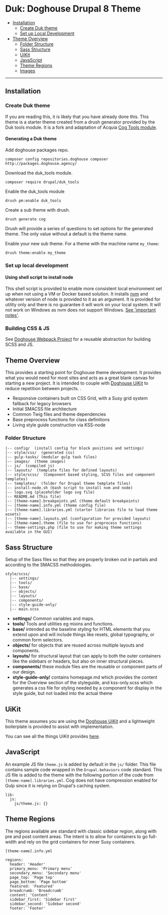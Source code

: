 # Duk: Doghouse Drupal 8 Theme

* [Installation](#installation)
  * [Create Duk theme](#create-duk-theme)
  * [Set up Local Development](#set-up-local-development)
* [Theme Overview](#theme-overview)
  * [Folder Structure](#folder-structure)
  * [Sass Structure](#sass-structure)
  * [UiKit](#uikit)
  * [JavaScript](#javascript)
  * [Theme Regions](#theme-regions)
  * [Images](#images)


---


## Installation

### Create Duk theme

If you are reading this, it is likely that you have already done this. This theme is a starter theme created from a 
drush generator provided by the Duk tools module. It is a fork and adaptation of Acquia 
[Cog Tools module](https://github.com/acquia-pso/duk_tools). 

#### Generating a Duk theme

Add doghouse packages repo.

`composer config repositories.doghouse composer http://packages.doghouse.agency/`

Download the duk_tools module.
 
`composer require drupal/duk_tools`
 
Enable the duk_tools module

`drush pm:enable duk_tools`

Create a sub theme with drush.

`drush generate cog`

Drush will provide a series of questions to set options for the generated theme. The only value without a default is the theme name.

Enable your new sub theme. For a theme with the machine name `my_theme`:

`drush theme:enable my_theme`


### Set up local development

#### Using shell script to install node

This shell script is provided to enable more consistent local environment set up when not using a VM or Docker based 
solution. It installs [nvm](https://github.com/creationix/nvm) and whatever version of node is provided to it as an 
argument. It is provided for utility only and there is no guarantee it will work on your local system. 
It will not work on Windows as nvm does not support Windows. 
[See 'important notes'](https://github.com/creationix/nvm#important-notes).

### Building CSS & JS

See [Doghouse Webpack Project](https://github.com/DoghouseMedia/webpack-project) for a reusable abstraction for building 
SCSS and JS.

## Theme Overview

This provides a starting point for Doghouse theme development. It provides what you would need for most sites and 
acts as a great blank canvas for starting a new project. It is intended to couple with 
[Doghouse UiKit](https://bitbucket.org/doghouseagency/doghouse-uikit/src/2.x/) to reduce repetition between projects.  .

* Responsive containers built on CSS Grid, with a Susy grid system fallback for legacy browsers
* Initial SMACSS file architecture
* Common Twig files and theme dependencies
* Base preprocess functions for class definitions
* Living style guide construction via KSS-node

### Folder Structure

```
|-- config/  (install config for block positions and settings) 
|-- style/css/  (generated css) 
|-- gulp-tasks/ (modular gulp task files)
|-- images/  (theme images)
|-- js/  (compiled js)
|-- layouts/  (template files for defined layouts)
|-- style/scss/  (Component based styling, SCSS files and component templates)
|-- templates/  (folder for Drupal theme template files)
|-- install-node.sh (bash script to install nvm and node)
|-- logo.svg (placeholder logo svg file)
|-- README.md (This file)
|-- [theme-name].breakpoints.yml (theme default breakpoints)
|-- [theme-name].info.yml (theme config file)
|-- [theme-name].libraries.yml (starter libraries file to load theme assets)
|-- [theme-name].layouts.yml (configuration for provided layouts)
|-- [theme-name].theme (file to use for preprocess functions)
|-- theme-settings.php (file to use for making theme settings available in the GUI)
```

## Sass Structure

Setup of the Sass files so that they are properly broken out in partials and according to the SMACSS methodologies.

```
style/scss/
  |-- settings/
  |-- tools/
  |-- base/
  |-- objects/
  |-- layouts/
  |-- components/
  |-- style-guide-only/
  |-- main.scss
```

* **settings/** Common variables and maps.
* **tools/** Tools and utilities eg mixins and functions.
* **base/** intended as the baseline styling for HTML elements that you extend upon and will include things like resets, global typography, or common form selectors.
* **objects/** for objects that are reused across multiple layouts and components.
* **layouts/**  for structural layout that can apply to both the outer containers like the sidebars or headers, but also on inner structural pieces.
* **components/** these module files are the reusable or component parts of our design.
* **style-guide-only/** contains homepage.md which provides the content for the Overview section of the styleguide, and kss-only.scss which generates a css file for styling needed by a component for display in the style guide, but not loaded into the actual theme  

## UiKit

This theme assumes you are using the [Doghouse UiKit](https://bitbucket.org/doghouseagency/doghouse-uikit/src/2.x/) and 
a lightweight boilerplate is provided to assist with implementation.

You can see all the things UiKit provides [here](http://uikit.doghouse.agency).

## JavaScript

An example JS file `theme.js` is added by default in the `js/` folder. This file contains sample code wrapped in the `Drupal.behaviors` code standard. This JS file is added to the theme with the following portion of the code from `[theme-name].libraries.yml`. Cog does not have compression enabled for Gulp since it is relying on Drupal's caching system. 

```
lib:
  js:
    js/theme.js: {}
```

## Theme Regions

The regions available are standard with classic sidebar region, along with pre and post content areas. The intent is to allow for containers to go full-width and rely on the grid containers for inner Susy containers.

```
[theme-name].info.yml

regions:
  header: 'Header'
  primary_menu: 'Primary menu'
  secondary_menu: 'Secondary menu'
  page_top: 'Page top'
  page_bottom: 'Page bottom'
  featured: 'Featured'
  breadcrumb: 'Breadcrumb'
  content: 'Content'
  sidebar_first: 'Sidebar first'
  sidebar_second: 'Sidebar second'
  footer: 'Footer'

```
